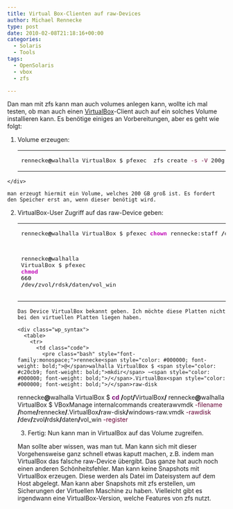 ```yaml
---
title: Virtual Box-Clienten auf raw-Devices
author: Michael Rennecke
type: post
date: 2010-02-08T21:18:16+00:00
categories:
  - Solaris
  - Tools
tags:
  - OpenSolaris
  - vbox
  - zfs

---
```

Dan man mit zfs kann man auch volumes anlegen kann, wollte ich mal testen, ob man auch einen [VirtualBox][1]-Client auch auf ein solches Volume installieren kann. Es benötige einiges an Vorbereitungen, aber es geht wie folgt:

  1. Volume erzeugen: <div class="wp_syntax">
      <table>
        <tr>
          <td class="code">
            <pre class="bash" style="font-family:monospace;">rennecke<span style="color: #000000; font-weight: bold;">@</span>walhalla VirtualBox $ pfexec  zfs create <span style="color: #660033;">-s</span> <span style="color: #660033;">-V</span> 200g daten<span style="color: #000000; font-weight: bold;">/</span>vol_win</pre>
          </td>
        </tr>
      </table>
    </div>
    
    man erzeugt hiermit ein Volume, welches 200 GB groß ist. Es fordert den Speicher erst an, wenn dieser benötigt wird.

  2. VirtualBox-User Zugriff auf das raw-Device geben: <div class="wp_syntax">
      <table>
        <tr>
          <td class="code">
            <pre class="bash" style="font-family:monospace;">rennecke<span style="color: #000000; font-weight: bold;">@</span>walhalla VirtualBox $ pfexec <span style="color: #c20cb9; font-weight: bold;">chown</span> rennecke:staff <span style="color: #000000; font-weight: bold;">/</span>dev<span style="color: #000000; font-weight: bold;">/</span>zvol<span style="color: #000000; font-weight: bold;">/</span>rdsk<span style="color: #000000; font-weight: bold;">/</span>daten<span style="color: #000000; font-weight: bold;">/</span>vol_win
rennecke<span style="color: #000000; font-weight: bold;">@</span>walhalla VirtualBox $ pfexec <span style="color: #c20cb9; font-weight: bold;">chmod</span> <span style="color: #000000;">660</span> <span style="color: #000000; font-weight: bold;">/</span>dev<span style="color: #000000; font-weight: bold;">/</span>zvol<span style="color: #000000; font-weight: bold;">/</span>rdsk<span style="color: #000000; font-weight: bold;">/</span>daten<span style="color: #000000; font-weight: bold;">/</span>vol_win</pre>
          </td>
        </tr>
      </table>
    </div>
    
    Das Device VirtualBox bekannt geben. Ich möchte diese Platten nicht bei den virtuellen Platten liegen haben.
    
    <div class="wp_syntax">
      <table>
        <tr>
          <td class="code">
            <pre class="bash" style="font-family:monospace;">rennecke<span style="color: #000000; font-weight: bold;">@</span>walhalla VirtualBox $ <span style="color: #c20cb9; font-weight: bold;">mkdir</span> ~<span style="color: #000000; font-weight: bold;">/</span>.VirtualBox<span style="color: #000000; font-weight: bold;">/</span>raw-disk
rennecke<span style="color: #000000; font-weight: bold;">@</span>walhalla VirtualBox $ <span style="color: #7a0874; font-weight: bold;">cd</span> <span style="color: #000000; font-weight: bold;">/</span>opt<span style="color: #000000; font-weight: bold;">/</span>VirtualBox<span style="color: #000000; font-weight: bold;">/</span>
rennecke<span style="color: #000000; font-weight: bold;">@</span>walhalla VirtualBox $ VBoxManage internalcommands createrawvmdk <span style="color: #660033;">-filename</span> <span style="color: #000000; font-weight: bold;">/</span>home<span style="color: #000000; font-weight: bold;">/</span>rennecke<span style="color: #000000; font-weight: bold;">/</span>.VirtualBox<span style="color: #000000; font-weight: bold;">/</span>raw-disk<span style="color: #000000; font-weight: bold;">/</span>windows-raw.vmdk <span style="color: #660033;">-rawdisk</span> <span style="color: #000000; font-weight: bold;">/</span>dev<span style="color: #000000; font-weight: bold;">/</span>zvol<span style="color: #000000; font-weight: bold;">/</span>rdsk<span style="color: #000000; font-weight: bold;">/</span>daten<span style="color: #000000; font-weight: bold;">/</span>vol_win <span style="color: #660033;">-register</span></pre>
          </td>
        </tr>
      </table>
    </div>

  3. Fertig: Nun kann man in VirtualBox auf das Volume zugreifen.

Man sollte aber wissen, was man tut. Man kann sich mit dieser Vorgehensweise ganz schnell etwas kaputt machen, z.B. indem man VirtualBox das falsche raw-Device übergibt. Das ganze hat auch noch einen anderen Schönheitsfehler. Man kann keine Snapshots mit VirtualBox erzeugen. Diese werden als Datei im Dateisystem auf dem Host abgelegt. Man kann aber Snapshots mit zfs erstellen, um Sicherungen der Virtuellen Maschine zu haben. Vielleicht gibt es irgendwann eine VirtualBox-Version, welche Features von zfs nutzt.

 [1]: http://www.virtualbox.org/